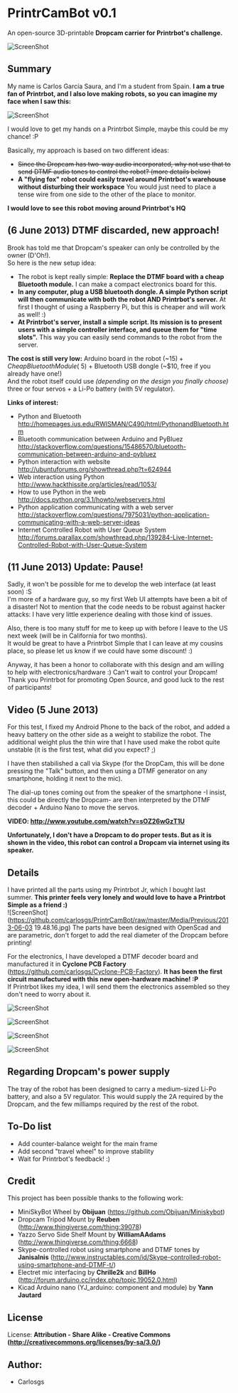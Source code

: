PrintrCamBot v0.1  
============

An open-source 3D-printable **Dropcam carrier for Printrbot's challenge.**  

![ScreenShot](https://github.com/carlosgs/PrintrCamBot/raw/master/Media/robot.JPG)

Summary  
--
My name is Carlos García Saura, and I'm a student from Spain. **I am a true fan of Printrbot, and I also love making robots, so you can imagine my face when I saw this:**  

![ScreenShot](https://github.com/carlosgs/PrintrCamBot/raw/master/Media/Challenge/Tweet.png)

I would love to get my hands on a Printrbot Simple, maybe this could be my chance! :P  

Basically, my approach is based on two different ideas:  

- ~~Since the Dropcam has two-way audio incorporated, why not use that to send DTMF audio tones to control the robot? (more details below)~~  
- **A "flying fox" robot could easily travel around Printrbot's warehouse without disturbing their workspace** You would just need to place a tense wire from one side to the other of the place to monitor.  

**I would love to see this robot moving around Printrbot's HQ**  

(6 June 2013) DTMF discarded, new approach!  
--
Brook has told me that Dropcam's speaker can only be controlled by the owner (D'Oh!).  
So here is the new setup idea:  
- The robot is kept really simple: **Replace the DTMF board with a cheap Bluetooth module.** I can make a compact electronics board for this.
- **In any computer, plug a USB bluetooth dongle. A simple Python script will then communicate with both the robot AND Printrbot's server.** At first I thought of using a Raspberry Pi, but this is cheaper and will work as well! :)
- **At Printrbot's server, install a simple script. Its mission is to present users with a simple controller interface, and queue them for "time slots".** This way you can easily send commands to the robot from the server.

**The cost is still very low:** Arduino board in the robot (~15$) + Cheap Bluetooth Module (~$5) + Bluetooth USB dongle (~$10, free if you already have one!)  
And the robot itself could use *(depending on the design you finally choose)* three or four servos + a Li-Po battery (with 5V regulator).  

**Links of interest:**  
- Python and Bluetooth <http://homepages.ius.edu/RWISMAN/C490/html/PythonandBluetooth.htm>  
- Bluetooth communication between Arduino and PyBluez <http://stackoverflow.com/questions/15486570/bluetooth-communication-between-arduino-and-pybluez>  
- Python interaction with website <http://ubuntuforums.org/showthread.php?t=624944>  
- Web interaction using Python <http://www.hackthissite.org/articles/read/1053/>  
- How to use Python in the web <http://docs.python.org/3.1/howto/webservers.html>  
- Python application communicating with a web server <http://stackoverflow.com/questions/7975031/python-application-communicating-with-a-web-server-ideas>  
- Internet Controlled Robot with User Queue System <http://forums.parallax.com/showthread.php/139284-Live-Internet-Controlled-Robot-with-User-Queue-System>  

(11 June 2013) Update: Pause!  
--
Sadly, it won't be possible for me to develop the web interface (at least soon) :S  
I'm more of a hardware guy, so my first Web UI attempts have been a bit of a disaster! Not to mention that the code needs to be robust against hacker attacks: I have very little experience dealing with those kind of issues.  

Also, there is too many stuff for me to keep up with before I leave to the US next week (will be in California for two months).  
It would be great to have a Printrbot Simple that I can leave at my cousins place, so please let us know if we could have some discount! :)  

Anyway, it has been a honor to collaborate with this design and am willing to help with electronics/hardware :) Can't wait to control your Dropcam!  
Thank you Printrbot for promoting Open Source, and good luck to the rest of participants!  

Video (5 June 2013)  
--
For this test, I fixed my Android Phone to the back of the robot, and added a heavy battery on the other side as a weight to stabilize the robot.
The additional weight plus the thin wire that I have used make the robot quite unstable (it is the first test, what did you expect? ;)  

I have then stabilished a call via Skype (for the DropCam, this will be done pressing the "Talk" button, and then using a DTMF generator on any smartphone, holding it next to the mic).  

The dial-up tones coming out from the speaker of the smartphone -I insist, this could be directly the Dropcam- are then interpreted by the DTMF decoder + Arduino Nano to move the servos.

**VIDEO: <http://www.youtube.com/watch?v=sOZ26wGzT1U>**

**Unfortunately, I don't have a Dropcam to do proper tests. But as it is shown in the video, this robot can control a Dropcam via internet using its speaker.**

Details  
--
I have printed all the parts using my Printrbot Jr, which I bought last summer. **This printer feels very lonely and would love to have a Printrbot Simple as a friend :)**  
![ScreenShot](https://github.com/carlosgs/PrintrCamBot/raw/master/Media/Previous/2013-06-03 19.48.16.jpg)
The parts have been designed with OpenScad and are parametric, don't forget to add the real diameter of the Dropcam before printing!  

For the electronics, I have developed a DTMF decoder board and manufactured it in **Cyclone PCB Factory** (<https://github.com/carlosgs/Cyclone-PCB-Factory>). **It has been the first circuit manufactured with this new open-hardware machine! :P**  
If Printrbot likes my idea, I will send them the electronics assembled so they don't need to worry about it.

![ScreenShot](https://github.com/carlosgs/PrintrCamBot/raw/master/Electronics/DTMF-Decoder/ManufactureProcess/2013-06-04%2021.59.21.jpg)

![ScreenShot](https://github.com/carlosgs/PrintrCamBot/raw/master/Electronics/DTMF-Decoder/ManufactureProcess/2013-06-05%2017.26.01.jpg)

![ScreenShot](https://github.com/carlosgs/PrintrCamBot/raw/master/Electronics/DTMF-Decoder/ManufactureProcess/2013-06-05%2018.31.30.jpg)

![ScreenShot](https://github.com/carlosgs/PrintrCamBot/raw/master/Electronics/DTMF-Decoder/ManufactureProcess/2013-06-05%2019.35.06.jpg)

Regarding Dropcam's power supply
--
The tray of the robot has been designed to carry a medium-sized Li-Po battery, and also a 5V regulator. This would supply the 2A required by the Dropcam, and the few milliamps required by the rest of the robot.

To-Do list
--
- Add counter-balance weight for the main frame
- Add second "travel wheel" to improve stability
- Wait for Printrbot's feedback! :)

Credit  
--
This project has been possible thanks to the following work:
- MiniSkyBot Wheel by **Obijuan** (<https://github.com/Obijuan/Miniskybot>)  
- Dropcam Tripod Mount by **Reuben** (<http://www.thingiverse.com/thing:39078>)  
- Yazzo Servo Side Shelf Mount by **WilliamAAdams** (<http://www.thingiverse.com/thing:6668>)  
- Skype-controlled robot using smartphone and DTMF tones by **Janisalnis** (<http://www.instructables.com/id/Skype-controlled-robot-using-smartphone-and-DTMF-t/>)  
- Electret mic interfacing by **Chrille2k** and **BillHo** (<http://forum.arduino.cc/index.php/topic,19052.0.html>)  
- Kicad Arduino nano (YJ_arduino: component and module) by **Yann Jautard**  

License  
--
License: **Attribution - Share Alike - Creative Commons (<http://creativecommons.org/licenses/by-sa/3.0/>)**  

Author:  
--
- Carlosgs

